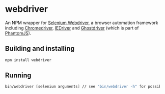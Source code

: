 # webdriver

An NPM wrapper for [Selenium Webdriver](http://code.google.com/p/selenium/), a browser automation framework
including [Chromedriver](http://code.google.com/p/chromedriver/), [IEDriver](http://code.google.com/p/selenium/wiki/InternetExplorerDriver) and
[Ghostdriver](https://github.com/detro/ghostdriver) (which is part of [PhantomJS](http://phantomjs.org/)).

## Building and installing

~~~bash
npm install webdriver
~~~

## Running

~~~bash
bin/webdriver [selenium arguments] // see "bin/webdriver -h" for possible arguments
~~~

